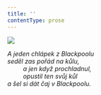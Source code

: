 ```yaml
---
title: ''
contentType: prose
---
```


![](../Images/032.jpg)

_A jeden chlápek z Blackpoolu  
seděl zas pořád na kůlu,  
         a jen když prochladnul,  
         opustil ten svůj kůl  
a šel si dát čaj v Blackpoolu._
